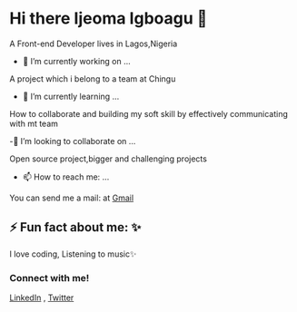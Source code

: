 # Hi there Ijeoma Igboagu  👋 
A Front-end Developer lives in Lagos,Nigeria


- 🔭 I’m currently working on ...

A project which i belong to a team at Chingu

- 🌱 I’m currently learning ...

How to collaborate and building my soft skill by effectively communicating with mt team

-👯 I’m looking to collaborate on ...

Open source project,bigger and challenging projects

- 📫 How to reach me: ...

You can send me a mail: at [Gmail](https://ijeonyi@gmail.com)

## ⚡️ Fun fact about me: ✨

I love coding, Listening to music✨

### Connect with me!
 
[LinkedIn](https://linkedin.com/in/ijeoma-igboagu/) , [Twitter](https://twitter.com/ijaydimples)







